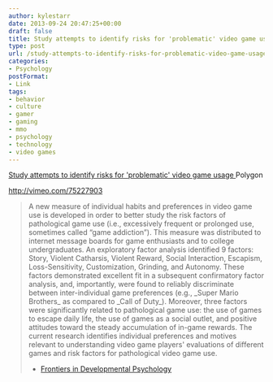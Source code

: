 ```yaml
---
author: kylestarr
date: 2013-09-24 20:47:25+00:00
draft: false
title: Study attempts to identify risks for 'problematic' video game usage
type: post
url: /study-attempts-to-identify-risks-for-problematic-video-game-usage-polygon/
categories:
- Psychology
postFormat:
- Link
tags:
- behavior
- culture
- gamer
- gaming
- mmo
- psychology
- technology
- video games
---
```


[Study attempts to identify risks for 'problematic' video game usage
](http://www.polygon.com/2013/9/24/4763596/video-game-addiction-study)Polygon

http://vimeo.com/75227903


<blockquote>A new measure of individual habits and preferences in video game use is developed in order to better study the risk factors of pathological game use (i.e., excessively frequent or prolonged use, sometimes called “game addiction”). This measure was distributed to internet message boards for game enthusiasts and to college undergraduates. An exploratory factor analysis identified 9 factors: Story, Violent Catharsis, Violent Reward, Social Interaction, Escapism, Loss-Sensitivity, Customization, Grinding, and Autonomy. These factors demonstrated excellent fit in a subsequent confirmatory factor analysis, and, importantly, were found to reliably discriminate between inter-individual game preferences (e.g., _Super Mario Brothers_ as compared to _Call of Duty_). Moreover, three factors were significantly related to pathological game use: the use of games to escape daily life, the use of games as a social outlet, and positive attitudes toward the steady accumulation of in-game rewards. The current research identifies individual preferences and motives relevant to understanding video game players' evaluations of different games and risk factors for pathological video game use.

- [Frontiers in Developmental Psychology](http://www.frontiersin.org/Developmental_Psychology_/10.3389/fpsyg.2013.00608/abstract)</blockquote>
